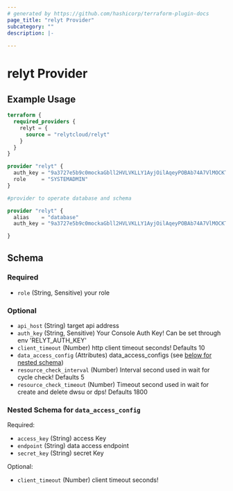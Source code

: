 ```yaml
---
# generated by https://github.com/hashicorp/terraform-plugin-docs
page_title: "relyt Provider"
subcategory: ""
description: |-
  
---
```


# relyt Provider



## Example Usage

```terraform
terraform {
  required_providers {
    relyt = {
      source = "relytcloud/relyt"
    }
  }
}

provider "relyt" {
  auth_key = "9a3727e5b9c0mockaGbll2HVLVKLLY1AyjOilAqeyPOBAb74A7VlMOCKTi0bJWJd3"
  role     = "SYSTEMADMIN"
}

#provider to operate database and schema

provider "relyt" {
  alias    = "database"
  auth_key = "9a3727e5b9c0mockaGbll2HVLVKLLY1AyjOilAqeyPOBAb74A7VlMOCKTi0bJWJd3"

}
```

<!-- schema generated by tfplugindocs -->
## Schema

### Required

- `role` (String, Sensitive) your role

### Optional

- `api_host` (String) target api address
- `auth_key` (String, Sensitive) Your Console Auth Key! Can be set through env 'RELYT_AUTH_KEY'
- `client_timeout` (Number) http client timeout seconds! Defaults 10
- `data_access_config` (Attributes) data_access_configs (see [below for nested schema](#nestedatt--data_access_config))
- `resource_check_interval` (Number) Interval second used in wait for cycle check! Defaults 5
- `resource_check_timeout` (Number) Timeout second used in wait for create and delete dwsu or dps! Defaults 1800

<a id="nestedatt--data_access_config"></a>
### Nested Schema for `data_access_config`

Required:

- `access_key` (String) access Key
- `endpoint` (String) data access endpoint
- `secret_key` (String) secret Key

Optional:

- `client_timeout` (Number) client timeout seconds!
